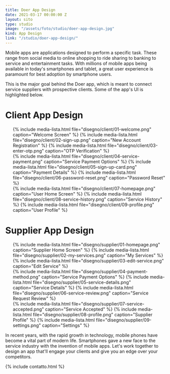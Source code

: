 ```yaml
---
title: Doer App Design
date: 2021-03-17 00:00:00 Z
layout: sito
type: studio
image: "/assets/foto/studio/doer-app-design.jpg"
kind: App Design
link: "/studio/doer-app-design/"
---
```

Mobile apps are applications designed to perform a specific task. These range from social media to online shopping to ride sharing to banking to service and entertainment tasks. With millions of mobile apps being available in today's smartphones and tablet, a great user experience is paramount for best adoption by smartphone users.

This is the major goal behind the Doer app, which is meant to connect service suppliers with prospective clients. Some of the app's UI is highlighted below.

# Client App Design
<div class="media logos">
<ul>
{% include media-lista.html file="disegno/client/01-welcome.png" caption="Welcome Screen" %}
{% include media-lista.html file="disegno/client/02-sign-up.png" caption="New Account Registration" %}
{% include media-lista.html file="disegno/client/03-enter-otp.png" caption="OTP Verification" %}
<div class="break"></div>
{% include media-lista.html file="disegno/client/04-service-payment.png" caption="Service Payment Options" %}
{% include media-lista.html file="disegno/client/05-sign-up-card.png" caption="Payment Details" %}
{% include media-lista.html file="disegno/client/06-password-reset.png" caption="Password Reset" %}
<div class="break"></div>
{% include media-lista.html file="disegno/client/07-homepage.png" caption="User Home Screen" %}
{% include media-lista.html file="disegno/client/08-service-history.png" caption="Service History" %}
{% include media-lista.html file="disegno/client/09-profile.png" caption="User Profile" %}
<div class="break"></div>
</ul>
</div>

# Supplier App Design
<div class="media logos">
<ul>
{% include media-lista.html file="disegno/supplier/01-homepage.png" caption="Supplier Home Screen" %}
{% include media-lista.html file="disegno/supplier/02-my-services.png" caption="My Services" %}
{% include media-lista.html file="disegno/supplier/03-edit-service.png" caption="Edit Service" %}
<div class="break"></div>
{% include media-lista.html file="disegno/supplier/04-payment-method.png" caption="Service Payment Options" %}
{% include media-lista.html file="disegno/supplier/05-service-details.png" caption="Service Details" %}
{% include media-lista.html file="disegno/supplier/06-service-review.png" caption="Service Request Review" %}
<div class="break"></div>
{% include media-lista.html file="disegno/supplier/07-service-accepted.png" caption="Service Accepted" %}
{% include media-lista.html file="disegno/supplier/08-profile.png" caption="Supplier Profile" %}
{% include media-lista.html file="disegno/supplier/09-settings.png" caption="Settings" %}
<div class="break"></div>
</ul>
</div>

In recent years, with the rapid growth in technology, mobile phones have become a vital part of modern life. Smartphones gave a new face to the service industry with the invention of mobile apps. Let's work together to design an app that'll engage your clients and give you an edge over your competitors.

{% include contatto.html %}